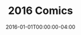 ---
title: "2016 Comics"
type: "manual-list"
date: 2016-01-01T00:00:00-04:00
draft: false
categories: ["Projects", "Grafald"]
is_subpage: true
exclude_from_nav: true
nav_category: "grafald_years"
manual_links:
    - projects/grafald/comics/66.md
    - projects/grafald/comics/67.md
    - projects/grafald/comics/68.md
    - projects/grafald/comics/69.md
    - projects/grafald/comics/70.md
    - projects/grafald/comics/71.md
    - projects/grafald/comics/72.md
    - projects/grafald/comics/72-2.md
    - projects/grafald/comics/bonus_31.md
    - projects/grafald/comics/73.md
    - projects/grafald/comics/74.md
    - projects/grafald/comics/75.md
    - projects/grafald/comics/76.md
    - projects/grafald/comics/77.md
    - projects/grafald/comics/bonus_32.md
    - projects/grafald/comics/78.md
    - projects/grafald/comics/bonus_33.md
    - projects/grafald/comics/79.md
    - projects/grafald/comics/bonus_34.md
    - projects/grafald/comics/bonus_35.md
    - projects/grafald/comics/80.md
    - projects/grafald/comics/81.md
    - projects/grafald/comics/82.md
    - projects/grafald/comics/83.md
    - projects/grafald/comics/84.md
    - projects/grafald/comics/85.md
    - projects/grafald/comics/bonus_36.md
---